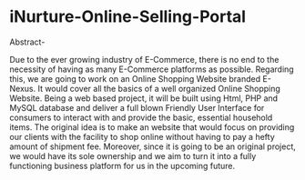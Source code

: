# iNurture-Online-Selling-Portal

Abstract-

Due to the ever growing industry of E-Commerce, there is no end to the necessity of having as many E-Commerce platforms as possible. Regarding this, we are going to work on an Online Shopping Website branded E-Nexus. It would cover all the basics of a well organized Online Shopping Website. Being a web based project, it will be built using Html, PHP and MySQL database and deliver a full blown Friendly User Interface for consumers to interact with and provide the basic, essential household items. The original idea is to make an website that would focus on providing our clients with the facility to shop online without having to pay a hefty amount of shipment fee. Moreover, since it is going to be an original project, we would have its sole ownership and we aim to turn it into a fully functioning business platform for us in the upcoming future.

